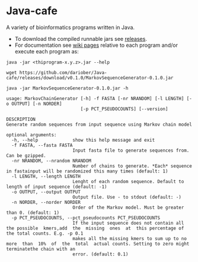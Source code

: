 # Java-cafe
A variety of bioinformatics programs written in Java.

* To download the compiled runnable jars see [releases](https://github.com/dariober/Java-cafe/releases).
* For documentation see [wiki pages](https://github.com/dariober/Java-cafe/wiki) relative to each program and/or execute each program as:
```
java -jar <thiprogram-x.y.z>.jar --help
```
```shell
wget https://github.com/dariober/Java-cafe/releases/download/v0.1.0/MarkovSequenceGenerator-0.1.0.jar

java -jar MarkovSequenceGenerator-0.1.0.jar -h

usage: MarkovChainGenerator [-h] -f FASTA [-nr NRANDOM] [-l LENGTH] [-o OUTPUT] [-n NORDER]
                            [-p PCT_PSEUDOCOUNTS] [--version]

DESCRIPTION
Generate random sequences from input sequence using Markov chain model

optional arguments:
  -h, --help             show this help message and exit
  -f FASTA, --fasta FASTA
                         Input fasta file to generate sequences from. Can be gzipped.
  -nr NRANDOM, --nrandom NRANDOM
                         Number of chains to generate. *Each* sequence in fastainput will be randomized this many times (default: 1)
  -l LENGTH, --length LENGTH
                         Lenght of each random sequence. Default to length of input sequence (default: -1)
  -o OUTPUT, --output OUTPUT
                         Output file. Use - to stdout (default: -)
  -n NORDER, --norder NORDER
                         Order of the Markov model. Must be greater than 0. (default: 1)
  -p PCT_PSEUDOCOUNTS, --pct_pseudocounts PCT_PSEUDOCOUNTS
                         If the input sequence does not contain all the possible  kmers,add  the  missing  ones  at  this percentage of the total counts. E.g. -p 0.1
                         makes all the missing kmers to sum up to no more  than  10%  of  the  total  actual counts. Setting to zero might terminatethe chain with an
                         error. (default: 0.1)
  ```
